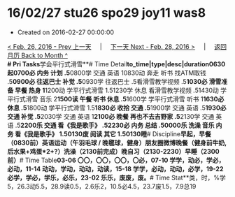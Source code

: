 # 16/02/27 stu26 spo29 joy11 was8

* Created on 2016-02-27 00:00:00

[&lt; Feb. 26, 2016 - Prev 上一天](d26.md)     \|     [下一天 Next - Feb. 28, 2016 &gt;](d28.md)     \|     [返回月历 Back to Month ^](index.md)   
**\# Pri Tasks**学会平行式滑雪**\# Time Detail**to\_time\|type\|desc\|duration0630起0700必 内务 计划 .5**0800学 交通 英语 10830动 奔走 听书 找ATM取钱 .5**0900必 往返巴士 补觉 .5**0930学 往返巴士 .5看滑雪教学视频 .5**1030必 滑雪准备 早餐 热身 1**1200动 学平行式滑雪 1.51230学 休息 看滑雪教学视频 .51430动 学平行式滑雪 音乐 2**1500读 午餐 听书 休息 .5**1600学 学平行式滑雪 听书 1**1630必 休息 .5**1800动 学平行式滑雪 1.5**1830必 收拾 交通 .5**1900学 交通 英语 .5**1930必 交通 补觉 .5**2030学 交通 英语 1**2100必 晚餐 再也不去吉野家 .5**2130学 交通 英语 .5**2200乐 交通 看《我是歌手》 .52230必 内务 总结 .50000乐 洗澡 音乐 内务 看《我是歌手》 1.50130废 阅读 其它 1.50130睡**\# Discipline**早起，早餐（0830前）英语运动（午羽毛球 / 晚毽球，健身）朋友圈微博晚餐（健身前牛奶, 后水果+鸡蛋\*2+?）洗澡（2130前完成）晚自习（2130-2230）早睡（2300前）**\# Time Table**03-06 〇〇，〇〇，〇〇，〇必，07-10 学学，动必，学必，必动，11-14 动动，学动，动动，动读，15-18 学学，必动，动动，必学，19-22 必学，学必，学乐，必乐，23-02 乐乐，废废，废。**\# Time Stat**类，时，%学5，26.3动5.5，28.9读0.5，2.6乐2，10.5必4.5，23.7废1.5，7.9总19

